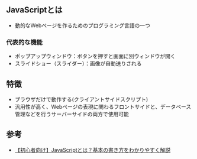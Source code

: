 ## JavaScriptとは
* 動的なWebページを作るためのプログラミング言語の一つ

### 代表的な機能
* ポップアップウィンドウ：ボタンを押すと画面に別ウィンドウが開く
* スライドショー（スライダー）：画像が自動送りされる

## 特徴
* ブラウザだけで動作する(クライアントサイドスクリプト)
* 汎用性が高く、Webページの表現に関わるフロントサイドと、データベース管理などを行うサーバーサイドの両方で使用可能

## 参考
* [【初心者向け】JavaScriptとは？基本の書き方をわかりやすく解説](https://blog.hubspot.jp/website/javascript)
